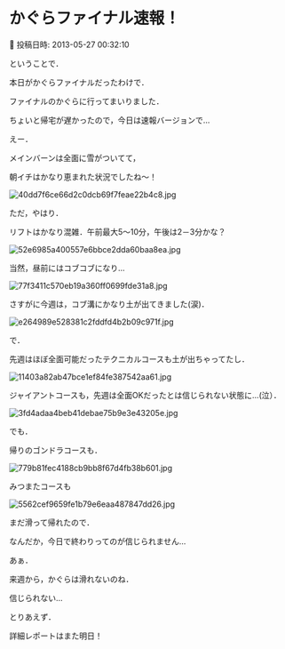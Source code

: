 # かぐらファイナル速報！

📅 投稿日時: 2013-05-27 00:32:10

ということで．


本日がかぐらファイナルだったわけで．


ファイナルのかぐらに行ってまいりました．





ちょいと帰宅が遅かったので，今日は速報バージョンで…





えー．


メインバーンは全面に雪がついてて，


朝イチはかなり恵まれた状況でしたね～！




![40dd7f6ce66d2c0dcb69f7feae22b4c8.jpg](images/40dd7f6ce66d2c0dcb69f7feae22b4c8.jpg)







ただ，やはり．


リフトはかなり混雑．午前最大5～10分，午後は2－3分かな？




![52e6985a400557e6bbce2dda60baa8ea.jpg](images/52e6985a400557e6bbce2dda60baa8ea.jpg)




当然，昼前にはコブコブになり…




![77f3411c570eb19a360ff0699fde31a8.jpg](images/77f3411c570eb19a360ff0699fde31a8.jpg)




さすがに今週は，コブ溝にかなり土が出てきました(涙)．




![e264989e528381c2fddfd4b2b09c971f.jpg](images/e264989e528381c2fddfd4b2b09c971f.jpg)







で．


先週はほぼ全面可能だったテクニカルコースも土が出ちゃってたし．




![11403a82ab47bce1ef84fe387542aa61.jpg](images/11403a82ab47bce1ef84fe387542aa61.jpg)




ジャイアントコースも，先週は全面OKだったとは信じられない状態に…(泣）．




![3fd4adaa4beb41debae75b9e3e43205e.jpg](images/3fd4adaa4beb41debae75b9e3e43205e.jpg)







でも．


帰りのゴンドラコースも．




![779b81fec4188cb9bb8f67d4fb38b601.jpg](images/779b81fec4188cb9bb8f67d4fb38b601.jpg)




みつまたコースも




![5562cef9659fe1b79e6eaa487847dd26.jpg](images/5562cef9659fe1b79e6eaa487847dd26.jpg)




まだ滑って帰れたので．





なんだか，今日で終わりってのが信じられません…


あぁ．


来週から，かぐらは滑れないのね．


信じられない…





とりあえず．


詳細レポートはまた明日！
